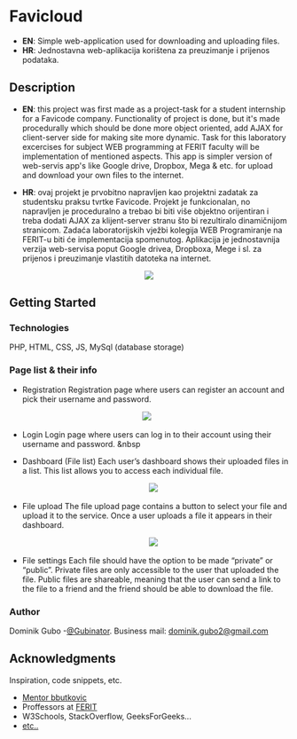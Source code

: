 # Favicloud

* **EN**: Simple web-application used for downloading and uploading files.
* **HR**: Jednostavna web-aplikacija korištena za preuzimanje i prijenos podataka.

## Description

* **EN**: 
this project was first made as a project-task for a student internship for a Favicode company. Functionality of project is done, but it's made procedurally which should be done more object oriented, add AJAX for client-server side for making site more dynamic. Task for this laboratory excercises for subject WEB programming at FERIT faculty will be implementation of mentioned aspects. This app is simpler version of web-servis app's like Google drive, Dropbox, Mega & etc. for upload and download your own files to the internet.

* **HR**:
ovaj projekt je prvobitno napravljen kao projektni zadatak za studentsku praksu tvrtke Favicode. Projekt je funkcionalan, no napravljen je proceduralno a trebao bi biti više objektno orijentiran i treba dodati AJAX za klijent-server stranu što bi rezultiralo dinamičnijom stranicom. Zadaća laboratorijskih vježbi kolegija WEB Programiranje na FERIT-u biti će implementacija spomenutog. Aplikacija je jednostavnija verzija web-servisa poput Google drivea, Dropboxa, Mege i sl. za prijenos i preuzimanje vlastitih datoteka na internet.  
 
<p align="center">
  <img src="https://i.imgur.com/NRAl35Y.jpg" />
</p>

## Getting Started

### Technologies

PHP, HTML, CSS, JS, MySql (database storage)

### Page list & their info 

* Registration
Registration page where users can register an account and pick their username and password.

<p align="center">
  <img src="https://i.imgur.com/YRCnGpW.jpg" />
  <spacer type="horizontal" width="100" height="900"> &nbsp </spacer>
</p>



* Login
Login page where users can log in to their account using their username and password.
  <spacer type="horizontal" width="100" height="200"> &nbsp </spacer>
* Dashboard (File list)
Each user’s dashboard shows their uploaded files in a list. This list allows you to access each individual file. 

   <p align="center">
  <img src="https://i.imgur.com/jx8hnKo.jpg" />
  <spacer type="horizontal" width="100" height="200"> &nbsp </spacer>
   </p>



* File upload
The file upload page contains a button to select your file and upload it to the service. 
Once a user uploads a file it appears in their dashboard.

   <p align="center">
  <img src="https://i.imgur.com/ZP81vZY.jpg" />
  <spacer type="horizontal" width="100" height="900"> &nbsp </spacer>
   </p>
    


* File settings
Each file should have the option to be made “private” or “public”.
Private files are only accessible to the user that uploaded the file.
Public files are shareable, meaning that the user can send a link to the file to a friend and the friend should be able to download the file.


### Author

Dominik Gubo -[@Gubinator](https://github.com/Gubinator/).
Business mail: dominik.gubo2@gmail.com


## Acknowledgments

Inspiration, code snippets, etc.
* [Mentor bbutkovic](https://github.com/bbutkovic)
* Proffessors at [FERIT](https://www.ferit.unios.hr/2021/)
* W3Schools, StackOverflow, GeeksForGeeks... 
* [etc..](https://www.youtube.com/watch?v=dz28Y3VMUQ8)

